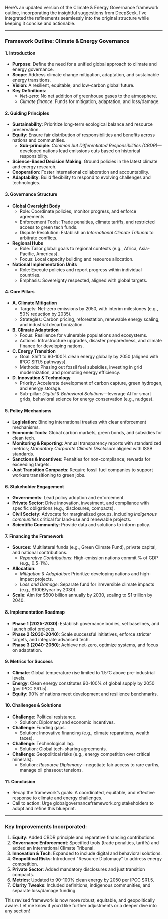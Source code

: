 Here’s an updated version of the Climate & Energy Governance framework outline, incorporating the insightful suggestions from DeepSeek. I’ve integrated the refinements seamlessly into the original structure while keeping it concise and actionable.

---

### Framework Outline: Climate & Energy Governance

#### 1. Introduction
   - **Purpose**: Define the need for a unified global approach to climate and energy governance.
   - **Scope**: Address climate change mitigation, adaptation, and sustainable energy transitions.
   - **Vision**: A resilient, equitable, and low-carbon global future.
   - **Key Definitions**:  
     - *Net-zero*: No net addition of greenhouse gases to the atmosphere.  
     - *Climate finance*: Funds for mitigation, adaptation, and loss/damage.

#### 2. Guiding Principles
   - **Sustainability**: Prioritize long-term ecological balance and resource preservation.
   - **Equity**: Ensure fair distribution of responsibilities and benefits across nations and communities.  
     - **Sub-principle**: *Common but Differentiated Responsibilities (CBDR)*—developed nations lead emissions cuts based on historical responsibility.
   - **Science-Based Decision Making**: Ground policies in the latest climate and energy research.
   - **Cooperation**: Foster international collaboration and accountability.
   - **Adaptability**: Build flexibility to respond to evolving challenges and technologies.

#### 3. Governance Structure
   - **Global Oversight Body**
     - Role: Coordinate policies, monitor progress, and enforce agreements.  
     - Enforcement Tools: Trade penalties, climate tariffs, and restricted access to green tech funds.  
     - Dispute Resolution: Establish an *International Climate Tribunal* to arbitrate conflicts.
   - **Regional Hubs**
     - Role: Tailor global goals to regional contexts (e.g., Africa, Asia-Pacific, Americas).
     - Focus: Local capacity building and resource allocation.
   - **National Implementation Units**
     - Role: Execute policies and report progress within individual countries.
     - Emphasis: Sovereignty respected, aligned with global targets.

#### 4. Core Pillars
   - **A. Climate Mitigation**
     - Targets: Net-zero emissions by 2050, with interim milestones (e.g., 50% reduction by 2035).
     - Strategies: Carbon pricing, reforestation, renewable energy scaling, and industrial decarbonization.
   - **B. Climate Adaptation**
     - Focus: Resilience for vulnerable populations and ecosystems.
     - Actions: Infrastructure upgrades, disaster preparedness, and climate finance for developing nations.
   - **C. Energy Transition**
     - Goal: Shift to 90-100% clean energy globally by 2050 (aligned with IPCC SR1.5 pathways).
     - Methods: Phasing out fossil fuel subsidies, investing in grid modernization, and promoting energy efficiency.
   - **D. Innovation & Technology**
     - Priority: Accelerate development of carbon capture, green hydrogen, and energy storage.  
     - Sub-pillar: *Digital & Behavioral Solutions*—leverage AI for smart grids, behavioral science for energy conservation (e.g., nudges).

#### 5. Policy Mechanisms
   - **Legislation**: Binding international treaties with clear enforcement mechanisms.
   - **Economic Tools**: Global carbon markets, green bonds, and subsidies for clean tech.
   - **Monitoring & Reporting**: Annual transparency reports with standardized metrics; *Mandatory Corporate Climate Disclosure* aligned with ISSB standards.
   - **Sanctions & Incentives**: Penalties for non-compliance; rewards for exceeding targets.
   - **Just Transition Compacts**: Require fossil fuel companies to support workers transitioning to green jobs.

#### 6. Stakeholder Engagement
   - **Governments**: Lead policy adoption and enforcement.
   - **Private Sector**: Drive innovation, investment, and compliance with specific obligations (e.g., disclosures, compacts).
   - **Civil Society**: Advocate for marginalized groups, including *indigenous communities* critical for land-use and renewable projects.
   - **Scientific Community**: Provide data and solutions to inform policy.

#### 7. Financing the Framework
   - **Sources**: Multilateral funds (e.g., Green Climate Fund), private capital, and national contributions.  
     - *Reparative Contributions*: High-emission nations commit % of GDP (e.g., 0.5-1%).
   - **Allocation**:  
     - *Mitigation & Adaptation*: Prioritize developing nations and high-impact projects.  
     - *Loss and Damage*: Separate fund for irreversible climate impacts (e.g., $100B/year by 2030).
   - **Scale**: Aim for $500 billion annually by 2030, scaling to $1 trillion by 2040.

#### 8. Implementation Roadmap
   - **Phase 1 (2025-2030)**: Establish governance bodies, set baselines, and launch pilot projects.
   - **Phase 2 (2030-2040)**: Scale successful initiatives, enforce stricter targets, and integrate advanced tech.
   - **Phase 3 (2040-2050)**: Achieve net-zero, optimize systems, and focus on adaptation.

#### 9. Metrics for Success
   - **Climate**: Global temperature rise limited to 1.5°C above pre-industrial levels.
   - **Energy**: Clean energy constitutes 90-100% of global supply by 2050 (per IPCC SR1.5).
   - **Equity**: 90% of nations meet development and resilience benchmarks.

#### 10. Challenges & Solutions
   - **Challenge**: Political resistance.  
     - Solution: Diplomacy and economic incentives.
   - **Challenge**: Funding gaps.  
     - Solution: Innovative financing (e.g., climate reparations, wealth taxes).
   - **Challenge**: Technological lag.  
     - Solution: Global tech-sharing agreements.
   - **Challenge**: Geopolitical risks (e.g., energy competition over critical minerals).  
     - Solution: *Resource Diplomacy*—negotiate fair access to rare earths, manage oil phaseout tensions.

#### 11. Conclusion
   - Recap the framework’s goals: A coordinated, equitable, and effective response to climate and energy challenges.
   - Call to action: Urge globalgovernanceframework.org stakeholders to adopt and refine this blueprint.

---

### Key Improvements Incorporated:
1. **Equity**: Added CBDR principle and reparative financing contributions.
2. **Governance Enforcement**: Specified tools (trade penalties, tariffs) and added an International Climate Tribunal.
3. **Innovation & Tech**: Expanded to include digital and behavioral solutions.
4. **Geopolitical Risks**: Introduced "Resource Diplomacy" to address energy competition.
5. **Private Sector**: Added mandatory disclosures and just transition compacts.
6. **Metrics**: Updated to 90-100% clean energy by 2050 per IPCC SR1.5.
7. **Clarity Tweaks**: Included definitions, indigenous communities, and separate loss/damage funding.

This revised framework is now more robust, equitable, and geopolitically aware. Let me know if you’d like further adjustments or a deeper dive into any section!
